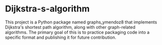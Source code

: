 # Dijkstra-s-algorithm
This project is a Python package named graphs_ymendoz8 that implements Dijkstra's shortest path algorithm, along with other graph-related algorithms. The primary goal of this is to practice packaging code into a specific format and publishing it for future contribution.